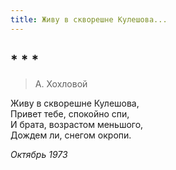 ```yaml
---
title: Живу в скворешне Кулешова...
---
```

## * * *

> А. Хохловой

Живу в скворешне Кулешова,\
Привет тебе, спокойно спи,\
И брата, возрастом меньшого,\
Дождем ли, снегом окропи.

*Октябрь 1973*